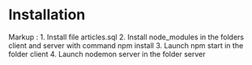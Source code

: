 # Installation
Markup : 1. Install file articles.sql
        2. Install node_modules in the folders client and server with command npm install
        3. Launch npm start in the folder client
        4. Launch nodemon server in the folder server